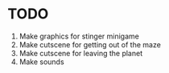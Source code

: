 # TODO
1. Make graphics for stinger minigame
2. Make cutscene for getting out of the maze
3. Make cutscene for leaving the planet
4. Make sounds
